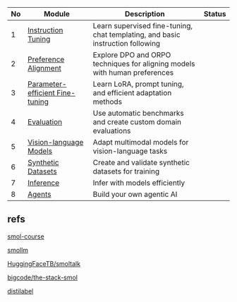 |No | Module | Description | Status |
|--------|--------|-------------|---------|
|1| [Instruction Tuning](./1_instruction_tuning) | Learn supervised fine-tuning, chat templating, and basic instruction following |  |
|2| [Preference Alignment](./2_preference_alignment) | Explore DPO and ORPO techniques for aligning models with human preferences | |
|3| [Parameter-efficient Fine-tuning](./3_parameter_efficient_finetuning) | Learn LoRA, prompt tuning, and efficient adaptation methods | |
|4| [Evaluation](./4_evaluation) | Use automatic benchmarks and create custom domain evaluations | |
|5| [Vision-language Models](./5_vision_language_models) | Adapt multimodal models for vision-language tasks | |
|6| [Synthetic Datasets](./6_synthetic_datasets) | Create and validate synthetic datasets for training | |
|7| [Inference](./7_inference) | Infer with models efficiently | |
|8| [Agents](./8_agents) | Build your own agentic AI | |

## refs

[smol-course](https://github.com/huggingface/smol-course/tree/main)

[smollm](https://github.com/huggingface/smollm/tree/main)

[HuggingFaceTB/smoltalk](https://huggingface.co/datasets/HuggingFaceTB/smoltalk)

[bigcode/the-stack-smol](https://huggingface.co/datasets/bigcode/the-stack-smol)

[distilabel](https://distilabel.argilla.io/latest/)